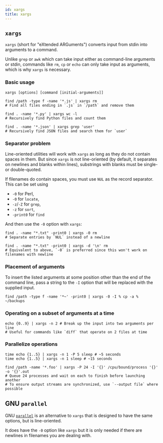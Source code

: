 ```yaml
---
id: xargs
title: xargs
---
```


## `xargs`

`xargs` (short for "eXtended ARGuments") converts input from stdin into arguments to a command.

Unlike `grep` or `awk` which can take input either as command-line arguments or stdin, commands like `rm`, `cp` or `echo` can only take input as arguments, which is why `xargs` is necessary.

### Basic usage

```shell
xargs [options] [command [initial-arguments]]

find /path -type f -name '*.js' | xargs rm
# Find all files ending in `.js` in `/path` and remove them

find . -name '*.py' | xargs wc -l
# Recursively find Python files and count them

find . -name '*.json' | xargs grep 'user'
# Recursively find JSON files and search them for `user`
```

### Separator problem

Line-oriented utilities will work with `xargs` as long as they do not contain spaces in them. But since `xargs` is not line-oriented (by default, it separates on newlines and blanks within lines), substrings with blanks must be single- or double-quoted.

If filenames do contain spaces, you must use `NUL` as the record separator. This can be set using

- `-0` for Perl,
- `-0` for `locate`,
- `-z`/`-Z` for `grep`,
- `-z` for `sort`,
- `-print0` for `find`

And then use the `-0` option with `xargs`:

```shell
find . -name "*.txt" -print0 | xargs -0 rm
# Separate entries by `NUL` instead of a newline

find . -name "*.txt" -print0 | xargs -d '\n' rm
# Equivalent to above, `-0` is preferred since this won't work on filenames with newline
```

### Placement of arguments

To insert the listed arguments at some position other than the end of the command line, pass a string to the `-I` option that will be replaced with the supplied input.

```shell
find /path -type f -name '*~' -print0 | xargs -0 -I % cp -a % ~/backups
```

### Operating on a subset of arguments at a time

```shell
echo {0..9} | xargs -n 2 # Break up the input into two arguments per line
# Useful for commands like `diff` that operate on 2 files at time
```

### Parallelize operations

```shell
time echo {1..5} | xargs -n 1 -P 5 sleep # ~5 seconds
time echo {1..5} | xargs -n 1 sleep # ~15 seconds

find /path -name '*.foo' | xargs -P 24 -I '{}' /cpu/bound/process '{}' -o '{}'.out
# Queue 24 processes and wait on each to finish before launching another
# To ensure output streams are synchronized, use `--output file` where possible
```

## GNU `parallel`

GNU [`parallel`](https://www.gnu.org/software/parallel/) is an alternative to `xargs` that is designed to have the same options, but is line-oriented.

It does have the `-0` option like `xargs` but it is only needed if there are newlines in filenames you are dealing with.
